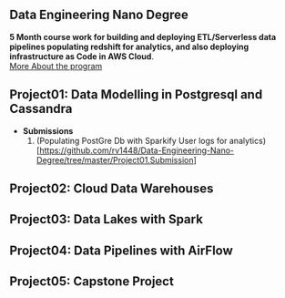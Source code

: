 ## Data Engineering Nano Degree
__5 Month course work for building and deploying ETL/Serverless data pipelines populating redshift for analytics, and also deploying infrastructure as Code in AWS Cloud__.  
[More About the program](https://www.udacity.com/course/data-engineer-nanodegree--nd027)
## Project01: Data Modelling in Postgresql and Cassandra
* __Submissions__
  1. (Populating PostGre Db with Sparkify User logs for analytics)[https://github.com/rv1448/Data-Engineering-Nano-Degree/tree/master/Project01.Submission]
## Project02: Cloud Data Warehouses
## Project03: Data Lakes with Spark
## Project04: Data Pipelines with AirFlow
## Project05: Capstone Project
